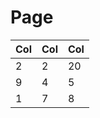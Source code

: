# Page

| Col | Col | Col |
| --- | --- | --- |
| 2   | 2   | 20  |
| 9   | 4   | 5   |
| 1   | 7   | 8   |
